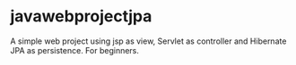 # javawebprojectjpa
A simple web project using jsp as view, Servlet as controller and Hibernate JPA as persistence. For beginners.
